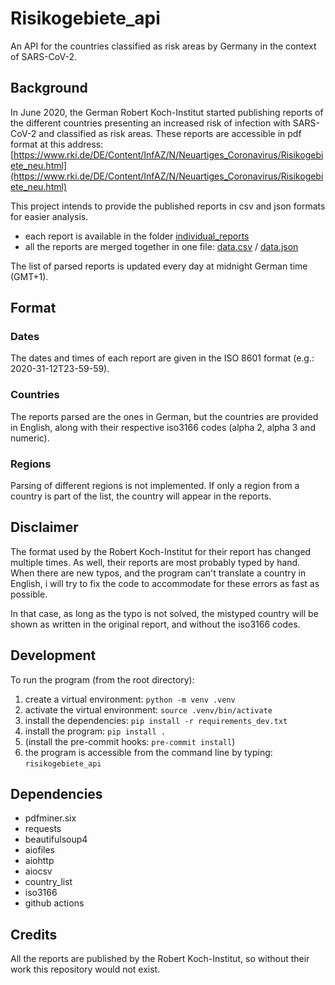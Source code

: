 # Risikogebiete_api

An API for the countries classified as risk areas by Germany in the context of SARS-CoV-2.


## Background

In June 2020, the German Robert Koch-Institut started publishing reports of the different countries presenting an increased risk of infection with SARS-CoV-2 and classified as risk areas. These reports are accessible in pdf format at this address: [https://www.rki.de/DE/Content/InfAZ/N/Neuartiges_Coronavirus/Risikogebiete_neu.html](https://www.rki.de/DE/Content/InfAZ/N/Neuartiges_Coronavirus/Risikogebiete_neu.html)

This project intends to provide the published reports in csv and json formats for easier analysis.
- each report is available in the folder [individual_reports](./individual_reports)
- all the reports are merged together in one file: [data.csv](./data.csv) / [data.json](./data.json)

The list of parsed reports is updated every day at midnight German time (GMT+1).


## Format
### Dates
The dates and times of each report are given in the ISO 8601 format (e.g.: 2020-31-12T23-59-59).

### Countries
The reports parsed are the ones in German, but the countries are provided in English, along with their respective iso3166 codes (alpha 2, alpha 3 and numeric).

### Regions
Parsing of different regions is not implemented. If only a region from a country is part of the list, the country will appear in the reports.


## Disclaimer

The format used by the Robert Koch-Institut for their report has changed multiple times. As well, their reports are most probably typed by hand. When there are new typos, and the program can't translate a country in English, i will try to fix the code to accommodate for these errors as fast as possible.

In that case, as long as the typo is not solved, the mistyped country will be shown as written in the original report, and without the iso3166 codes.


## Development

To run the program (from the root directory):
1. create a virtual environment: `python -m venv .venv`
1. activate the virtual environment: `source .venv/bin/activate`
1. install the dependencies: `pip install -r requirements_dev.txt`
1. install the program: `pip install .`
1. (install the pre-commit hooks: `pre-commit install`)
1. the program is accessible from the command line by typing: `risikogebiete_api`


## Dependencies

- pdfminer.six
- requests
- beautifulsoup4
- aiofiles
- aiohttp
- aiocsv
- country_list
- iso3166
- github actions


## Credits

All the reports are published by the Robert Koch-Institut, so without their work this repository would not exist.
